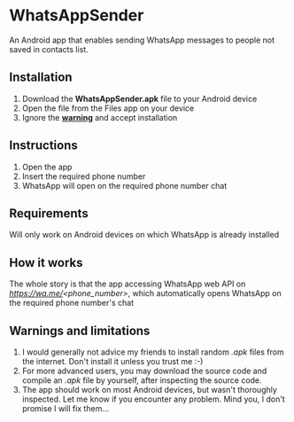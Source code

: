 # WhatsAppSender

An Android app that enables sending WhatsApp messages to people not saved in contacts list.

## Installation

1. Download the **WhatsAppSender.apk** file to your Android device
2. Open the file from the Files app on your device
3. Ignore the [**warning**](#Warnings-and-limitations) and accept installation

## Instructions

1. Open the app
2. Insert the required phone number
3. WhatsApp will open on the required phone number chat

## Requirements

Will only work on Android devices on which WhatsApp is already installed

## How it works

The whole story is that the app accessing WhatsApp web API on *https://wa.me/<phone_number>*, which automatically opens WhatsApp on the required phone number's chat

## Warnings and limitations

1. I would generally not advice my friends to install random *.apk* files from the internet. Don't install it unless you trust me :-)
2. For more advanced users, you may download the source code and compile an *.apk* file by yourself, after inspecting the source code.
3. The app should work on most Android devices, but wasn't thoroughly inspected. Let me know if you encounter any problem. Mind you, I don't promise I will fix them...













